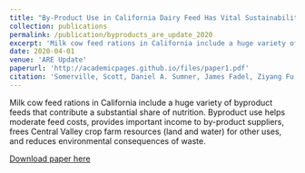 ```yaml
---
title: "By-Product Use in California Dairy Feed Has Vital Sustainability Implications"
collection: publications
permalink: /publication/byproducts_are_update_2020
excerpt: 'Milk cow feed rations in California include a huge variety of byproduct feeds that contribute a substantial share of nutrition. Byproduct use helps moderate feed costs, provides important income to by-product suppliers, frees Central Valley crop farm resources (land and water) for other uses, and reduces environmental consequences of waste.'
date: 2020-04-01
venue: 'ARE Update'
paperurl: 'http://academicpages.github.io/files/paper1.pdf'
citation: 'Somerville, Scott, Daniel A. Sumner, James Fadel, Ziyang Fu, Jarrett D. Hart, and Jennifer Heguy. “By-Product Use in California Dairy Feed Has Vital Sustainability Implications.“ARE Update 24(2) (2020): 5–8. University of California Giannini Foundation of Agricultural Economics'
---
```


Milk cow feed rations in California include a huge variety of byproduct feeds that contribute a substantial share of nutrition. Byproduct use helps moderate feed costs, provides important income to by-product suppliers, frees Central Valley crop farm resources (land and water) for other uses, and reduces environmental consequences of waste.

[Download paper here](https://s.giannini.ucop.edu/uploads/giannini_public/8a/27/8a27ab6f-a905-495a-9cd9-49d27cde3c51/v24n2_2.pdf)

